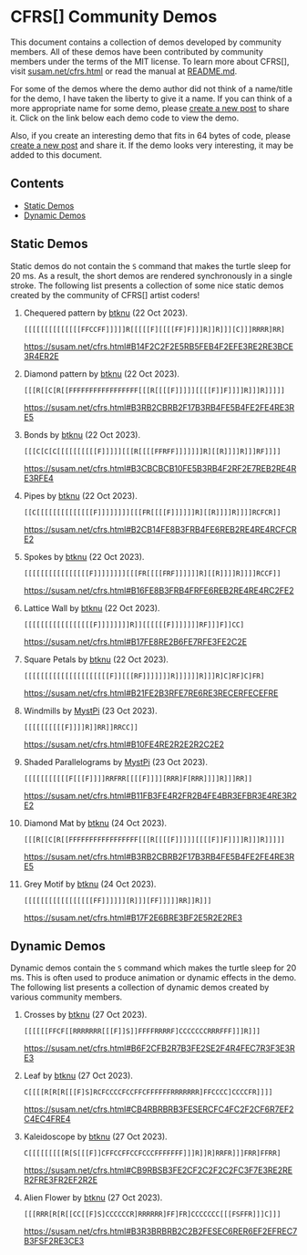 CFRS[] Community Demos
======================

This document contains a collection of demos developed by community
members.  All of these demos have been contributed by community
members under the terms of the MIT license.  To learn more about
CFRS[], visit [susam.net/cfrs.html](https://susam.net/cfrs.html) or
read the manual at [README.md][].

For some of the demos where the demo author did not think of a
name/title for the demo, I have taken the liberty to give it a name.
If you can think of a more appropriate name for some demo, please
[create a new post][post] to share it.  Click on the link below each
demo code to view the demo.

Also, if you create an interesting demo that fits in 64 bytes of code,
please [create a new post][post] and share it.  If the demo looks very
interesting, it may be added to this document.

[README.md]: README.md
[post]: https://github.com/susam/cfrs/issues/new



Contents
--------

* [Static Demos](#static-demos)
* [Dynamic Demos](#dynamic-demos)


Static Demos
------------

Static demos do not contain the `S` command that makes the turtle
sleep for 20 ms.  As a result, the short demos are rendered
synchronously in a single stroke.  The following list presents a
collection of some nice static demos created by the community of
CFRS[] artist coders!

 1. Chequered pattern by [btknu][] (22 Oct 2023).
 
    ```
    [[[[[[[[[[[[[[FFCCFF]]]]]R[[[[[F][[[[FF]F]]]R]]R]]][C]]]RRRR]RR]
    ```
    
    https://susam.net/cfrs.html#B14F2C2F2E5RB5FEB4F2EFE3RE2RE3BCE3R4ER2E
    

 2. Diamond pattern by [btknu][] (22 Oct 2023).
 
    ```
    [[[R[[C[R[[FFFFFFFFFFFFFFFFF[[[R[[[[F]]]]][[[[F]]F]]]]R]]]R]]]]]
    ```

    https://susam.net/cfrs.html#B3RB2CBRB2F17B3RB4FE5B4FE2FE4RE3RE5
    
 3. Bonds by [btknu][] (22 Oct 2023).
 
    ```
    [[[C[C[C[[[[[[[[[[F]]]]][[[R[[[[FFRFF]]]]]]]R][[R]]]]R]]]RF]]]]
    ```
    
    https://susam.net/cfrs.html#B3CBCBCB10FE5B3RB4F2RF2E7REB2RE4RE3RFE4
    
 4. Pipes by [btknu][] (22 Oct 2023).
 
    ```
    [[C[[[[[[[[[[[[[[F]]]]]]]][[[FR[[[[F]]]]]]R][[R]]]]R]]]]RCFCR]]
    ```

    https://susam.net/cfrs.html#B2CB14FE8B3FRB4FE6REB2RE4RE4RCFCRE2

 5. Spokes by [btknu][] (22 Oct 2023).
 
    ```
    [[[[[[[[[[[[[[[[F]]]]]]]][[[FR[[[[FRF]]]]]]R][[R]]]]R]]]]RCCF]]
    ```

    https://susam.net/cfrs.html#B16FE8B3FRB4FRFE6REB2RE4RE4RC2FE2
 
 6. Lattice Wall by [btknu][] (22 Oct 2023).
 
    ```
    [[[[[[[[[[[[[[[[[F]]]]]]]]R]][[[[[[F]]]]]]]RF]]]F]]CC]
    ```
    
    https://susam.net/cfrs.html#B17FE8RE2B6FE7RFE3FE2C2E
    

 7. Square Petals by [btknu][] (22 Oct 2023).
 
    ```
    [[[[[[[[[[[[[[[[[[[[[F]][[[RF]]]]]]]R]]]]]]R]]]R]C]RF]C]FR]
    ```

    https://susam.net/cfrs.html#B21FE2B3RFE7RE6RE3RECERFECEFRE


 8. Windmills by [MystPi][] (23 Oct 2023).

    ```
    [[[[[[[[[[F]]]]R]]RR]]RRCC]]
    ```
    
    https://susam.net/cfrs.html#B10FE4RE2R2E2R2C2E2
    
 9. Shaded Parallelograms by [MystPi][] (23 Oct 2023).

    ```
    [[[[[[[[[[[F[[[F]]]]RRFRR[[[[F]]]][RRR]F[RRR]]]]R]]]RR]]
    ```

    https://susam.net/cfrs.html#B11FB3FE4R2FR2B4FE4BR3EFBR3E4RE3R2E2



10. Diamond Mat by [btknu][] (24 Oct 2023).
 
    ```
    [[[R[[C[R[[FFFFFFFFFFFFFFFFF[[[R[[[[F]]]]][[[[F]]F]]]]R]]]R]]]]]
    ```

    https://susam.net/cfrs.html#B3RB2CBRB2F17B3RB4FE5B4FE2FE4RE3RE5
    
11. Grey Motif by [btknu][] (24 Oct 2023).
 
    ```
    [[[[[[[[[[[[[[[[[FF]]]]]][R]]][FF]]]]]RR]]R]]]
    ```
    
    https://susam.net/cfrs.html#B17F2E6BRE3BF2E5R2E2RE3
    

Dynamic Demos
-------------

Dynamic demos contain the `S` command which makes the turtle sleep for
20 ms.  This is often used to produce animation or dynamic effects in
the demo.  The following list presents a collection of dynamic demos
created by various community members.

 1. Crosses by [btknu][] (27 Oct 2023).
 
    ```
    [[[[[[FFCF[[RRRRRRR[[[F]]S]]FFFFRRRRF]CCCCCCCRRRFFF]]]R]]]
    ```
    
    https://susam.net/cfrs.html#B6F2CFB2R7B3FE2SE2F4R4FEC7R3F3E3RE3
    
 2. Leaf by [btknu][] (27 Oct 2023).
 
    ```
    C[[[[R[R[R[[[F]S]RCFCCCCFCCFFCFFFFFFRRRRRRR]FFCCCC]CCCCFR]]]]
    ```
    
    https://susam.net/cfrs.html#CB4RBRBRB3FESERCFC4FC2F2CF6R7EF2C4EC4FRE4
    
 3. Kaleidoscope by [btknu][] (27 Oct 2023).
 
    ```
    C[[[[[[[[[R[S[[[F]]CFFCCFFCCFCCCFFFFFFF]]]R]]R]RRFR]]]FRR]FFRR]
    ```

    https://susam.net/cfrs.html#CB9RBSB3FE2CF2C2F2C2FC3F7E3RE2RER2FRE3FR2EF2R2E
    
 4. Alien Flower by [btknu][] (27 Oct 2023).
 
    ```
    [[[RRR[R[R[[CC[[F]S]CCCCCCR]RRRRRR]FF]FR]CCCCCCC[[[FSFFR]]]C]]]
    ```
 
    https://susam.net/cfrs.html#B3R3BRBRB2C2B2FESEC6RER6EF2EFREC7B3FSF2RE3CE3


<!-- Authors -->

[btknu]: https://github.com/btknu
[MystPi]: https://github.com/MystPi
